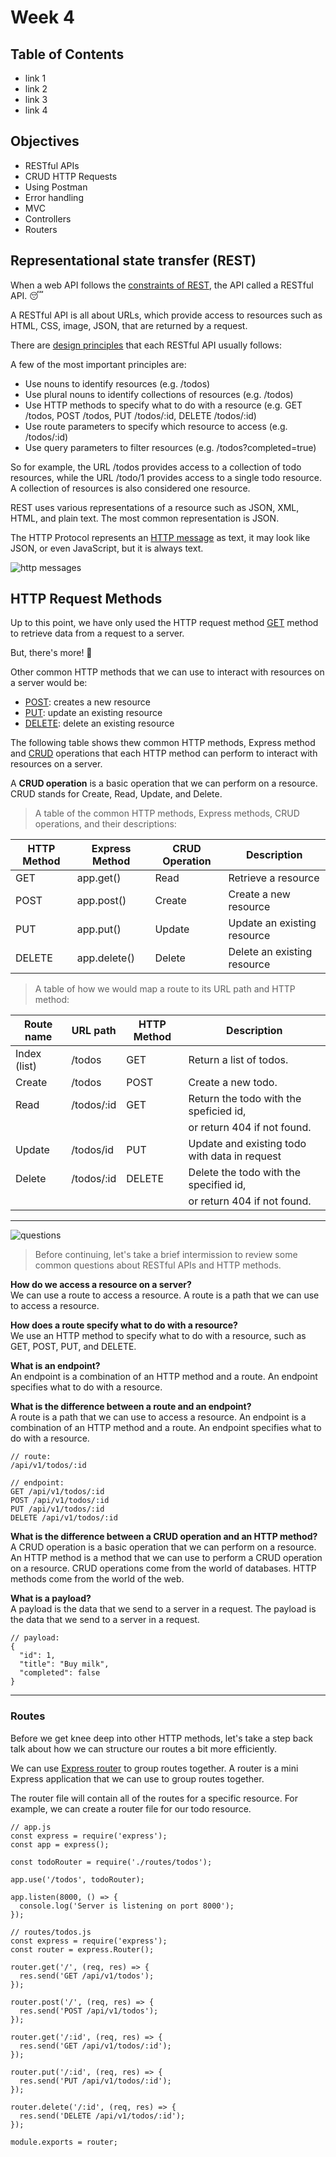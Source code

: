 # Week 4

## Table of Contents
  - link 1
  - link 2
  - link 3
  - link 4

## Objectives
- RESTful APIs
- CRUD HTTP Requests
- Using Postman
- Error handling
- MVC
- Controllers
- Routers

## Representational state transfer (REST)

When a web API follows the [constraints of REST](https://restfulapi.net/rest-architectural-constraints/), the API called a RESTful API. :sleeping:

A RESTful API is all about URLs, which provide access to resources such as HTML, CSS, image, JSON, that are returned by a request.

There are [design principles](https://apiguide.readthedocs.io/en/latest/build_and_publish/use_RESTful_urls.html) that each RESTful API usually follows: 

A few of the most important principles are:
  - Use nouns to identify resources (e.g. /todos)
  - Use plural nouns to identify collections of resources (e.g. /todos)
  - Use HTTP methods to specify what to do with a resource (e.g. GET /todos, POST /todos, PUT /todos/:id, DELETE /todos/:id)
  - Use route parameters to specify which resource to access (e.g. /todos/:id)
  - Use query parameters to filter resources (e.g. /todos?completed=true)


So for example, the URL /todos provides access to a collection of todo resources, while the URL /todo/1 provides access to a single todo resource. 
A collection of resources is also considered one resource.

REST uses various representations of a resource such as JSON, XML, HTML, and plain text. The most common representation is JSON.

The HTTP Protocol represents an [HTTP message](https://developer.mozilla.org/en-US/docs/Web/HTTP/Messages) as text, it may look like JSON, or even JavaScript, but it is always text.

![http messages](images/http-messages.png)

##  HTTP Request Methods

Up to this point, we have only used the HTTP request method [GET](https://expressjs.com/en/5x/api.html#app.get) method to retrieve data from a request to a server.

But, there's more! :raised_hands:

Other common HTTP methods that we can use to interact with resources on a server would be:

  - [POST](https://developer.mozilla.org/en-US/docs/Web/HTTP/Methods/POST): creates a new resource
  - [PUT](https://developer.mozilla.org/en-US/docs/Web/HTTP/Methods/PUT): update an existing resource
  - [DELETE](https://developer.mozilla.org/en-US/docs/Web/HTTP/Methods/DELETE): delete an existing resource

The following table shows thew common HTTP methods, Express method and [CRUD](https://developer.mozilla.org/en-US/docs/Glossary/CRUD) operations 
that each HTTP method can perform to interact with resources on a server. 

A **CRUD operation** is a basic operation that we can perform on a resource. CRUD stands for Create, Read, Update, and Delete.

>A table of the common HTTP methods, Express methods, CRUD operations, and their descriptions:

| HTTP Method |  Express Method | CRUD Operation | Description                 |
| ----------- |  -------------- | -------------- | --------------------------- |
| GET         |  app.get()      | Read           | Retrieve a resource         |
| POST        |  app.post()     | Create         | Create a new resource       |
| PUT         |  app.put()      | Update         | Update an existing resource |
| DELETE      |  app.delete()   | Delete         | Delete an existing resource |

>A table of how we would map a route to its URL path and HTTP method:

| Route name   |  URL path       | HTTP Method    | Description                                   |
| ------------ |  -------------- | -------------- | --------------------------------------------- |
| Index (list) |  /todos         | GET            | Return a list of todos.                       |
| Create       |  /todos         | POST           | Create a new todo.                            |
| Read         |  /todos/:id     | GET            | Return the todo with the speficied id,        |
|              |                 |                |  or return 404 if not found.                  |
| Update       |  /todos/id      | PUT            | Update and existing todo with data in request |
| Delete       |  /todos/:id     | DELETE         | Delete the todo with the specified id,        |
|              |                 |                |  or return 404 if not found.                  |

___

![questions](images/QA.gif)

>Before continuing, let's take a brief intermission to review some common questions about RESTful APIs and HTTP methods.

**How do we access a resource on a server?**\
We can use a route to access a resource. A route is a path that we can use to access a resource.

**How does a route specify what to do with a resource?**\
We use an HTTP method to specify what to do with a resource, such as GET, POST, PUT, and DELETE.

**What is an endpoint?**\
An endpoint is a combination of an HTTP method and a route. An endpoint specifies what to do with a resource.

**What is the difference between a route and an endpoint?**\
A route is a path that we can use to access a resource. An endpoint is a combination of an HTTP method and a route. An endpoint specifies what to do with a resource.

```
// route:
/api/v1/todos/:id

// endpoint:
GET /api/v1/todos/:id
POST /api/v1/todos/:id
PUT /api/v1/todos/:id
DELETE /api/v1/todos/:id
```

**What is the difference between a CRUD operation and an HTTP method?**\
A CRUD operation is a basic operation that we can perform on a resource. An HTTP method is a method that we can use to perform a CRUD operation on a resource.
CRUD operations come from the world of databases. HTTP methods come from the world of the web.

**What is a payload?**\
A payload is the data that we send to a server in a request. The payload is the data that we send to a server in a request.

```
// payload:
{
  "id": 1,
  "title": "Buy milk",
  "completed": false
}
```

___
### Routes 

Before we get knee deep into other HTTP methods, let's take a step back talk about how we can structure our routes a bit more efficiently.

We can use [Express router](https://expressjs.com/en/guide/routing.html#express-router) to group routes together. 
A router is a mini Express application that we can use to group routes together.

The router file will contain all of the routes for a specific resource. For example, we can create a router file for our todo resource.


```
// app.js
const express = require('express');
const app = express();

const todoRouter = require('./routes/todos');

app.use('/todos', todoRouter);

app.listen(8000, () => {
  console.log('Server is listening on port 8000');
});
```

```
// routes/todos.js
const express = require('express');
const router = express.Router();

router.get('/', (req, res) => {
  res.send('GET /api/v1/todos');
});

router.post('/', (req, res) => {
  res.send('POST /api/v1/todos');
});

router.get('/:id', (req, res) => {
  res.send('GET /api/v1/todos/:id');
});

router.put('/:id', (req, res) => {
  res.send('PUT /api/v1/todos/:id');
});

router.delete('/:id', (req, res) => {
  res.send('DELETE /api/v1/todos/:id');
});

module.exports = router;
```
